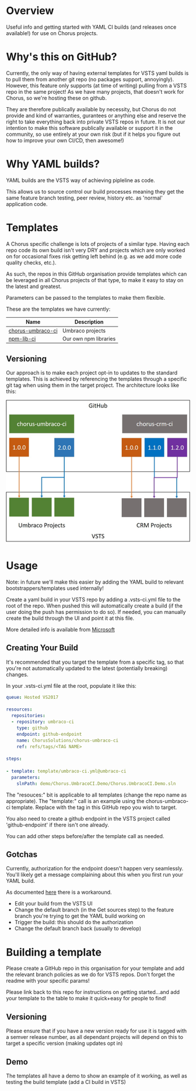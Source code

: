 # Overview
Useful info and getting started with YAML CI builds (and releases once available!) for use on Chorus projects.

# Why's this on GitHub?
Currently, the only way of having external templates for VSTS yaml builds is to pull them from another git repo (no packages support, annoyingly).
However, this feature only supports (at time of writing) pulling from a VSTS repo in the same project! As we have many projects, that doesn't work for Chorus, so we're hosting these on github.

They are therefore publically available by necessity, but Chorus do not provide and kind of warranties, gurantees or anything else and reserve the right to take everything back into private VSTS repos in future. It is not our intention to make this software publically available or support it in the community, so use entirely at your own risk (but if it helps you figure out how to improve your own CI/CD, then awesome!)

# Why YAML builds?
YAML builds are the VSTS way of achieving pipleline as code.

This allows us to source control our build processes meaning they get the same feature branch testing, peer review, history etc. as 'normal' application code.

# Templates
A Chorus specific challenge is lots of projects of a similar type. Having each repo code its own build isn't very DRY and projects which are only worked on for occasional fixes risk getting left behind (e.g. as we add more code quality checks, etc.).

As such, the repos in this GitHub organisation provide templates which can be leveraged in all Chorus projects of that type, to make it easy to stay on the latest and greatest.

Parameters can be passed to the templates to make them flexible.

These are the templates we have currently:

| Name                                                                          | Description                         |
| ----------------------------------------------------------------------------- | ----------------------------------- |
| [chorus-umbraco-ci](https://github.com/ChorusSolutions/chorus-umbraco-ci)     | Umbraco projects                    |
| [npm-lib-ci](https://github.com/ChorusSolutions/npm-lib-ci)                   | Our own npm libraries               |

## Versioning
Our approach is to make each project opt-in to updates to the standard templates. This is achieved by referencing the templates through a specific git tag when using them in the target project. The architecture looks like this:

![architecture](documentation/architecture.jpg)

# Usage
Note: in future we'll make this easier by adding the YAML build to relevant bootstrappers/templates used internally!

Create a yaml build in your VSTS repo by adding a .vsts-ci.yml file to the root of the repo. When pushed this will automatically create a build (if the user doing the push has permission to do so). If needed, you can manually create the build through the UI and point it at this file.

More detailed info is available from [Microsoft](https://github.com/Microsoft/vsts-agent/blob/master/docs/preview/yamlgettingstarted.md)

## Creating Your Build
It's recommended that you target the template from a specific tag, so that you're not automatically updated to the latest (potentially breaking) changes.

In your .vsts-ci.yml file at the root, populate it like this:

```yaml
queue: Hosted VS2017

resources:
  repositories:
  - repository: umbraco-ci
    type: github
    endpoint: github-endpoint
    name: ChorusSolutions/chorus-umbraco-ci
    ref: refs/tags/<TAG NAME>

steps:

- template: template/umbraco-ci.yml@umbraco-ci
  parameters:
    slnPath: demo/Chorus.UmbracoCI.Demo/Chorus.UmbracoCI.Demo.sln
```

The "resouces:" bit is applicable to all templates (change the repo name as appropriate). The "template:" call is an example using the chorus-umbraco-ci template.
Replace <TAG NAME> with the tag in this GitHub repo you wish to target.

You also need to create a github endpoint in the VSTS project called 'github-endpoint' if there isn't one already.

You can add other steps before/after the template call as needed.

## Gotchas
Currently, authorization for the endpoint doesn't happen very seamlessly. You'll likely get a message complaining about this when you first run your YAML build.

As documented [here](https://github.com/Microsoft/vsts-agent/blob/master/docs/preview/yamlgettingstarted-authz.md#resources) there is a workaround.
- Edit your build from the VSTS UI
- Change the default branch (in the Get sources step) to the feature branch you're trying to get the YAML build working on
- Trigger the build: this should do the authorization
- Change the default branch back (usually to develop)

# Building a template
Please create a GitHub repo in this organisation for your template and add the relevant branch policies as we do for VSTS repos.
Don't forget the readme with your specific params!

Please link back to this repo for instructions on getting started...and add your template to the table to make it quick+easy for people to find!

## Versioning
Please ensure that if you have a new version ready for use it is tagged with a semver release number, as all dependant projects will depend on this to target a specific version (making updates opt in)

## Demo
The templates all have a demo to show an example of it working, as well as testing the build template (add a CI build in VSTS)
